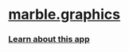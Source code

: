 # [marble.graphics](https://marble.graphics)
### [Learn about this app](https://www.sebastiansaner.ch/projects/2l4kUvq40Xzav5U0kZvmcs)
